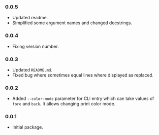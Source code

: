 ### 0.0.5
* Updated readme.
* Simplified some argument names and changed docstrings.

### 0.0.4
* Fixing version number.

### 0.0.3
* Updated `README.md`.
* Fixed bug where sometimes equal lines where displayed as replaced.

### 0.0.2
* Added `--color-mode` parameter for CLI entry which can take values of `fore` and `back`. It allows changing print color mode.

### 0.0.1
*  Initial package.